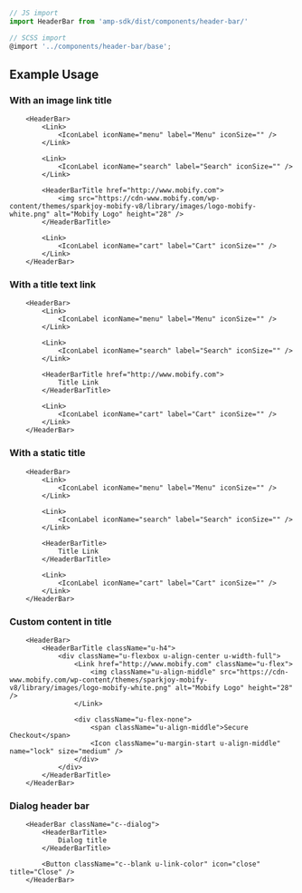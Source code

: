 ```js
// JS import
import HeaderBar from 'amp-sdk/dist/components/header-bar/'

// SCSS import
@import '../components/header-bar/base';
```


## Example Usage

### With an image link title

        <HeaderBar>
            <Link>
                <IconLabel iconName="menu" label="Menu" iconSize="" />
            </Link>

            <Link>
                <IconLabel iconName="search" label="Search" iconSize="" />
            </Link>

            <HeaderBarTitle href="http://www.mobify.com">
                <img src="https://cdn-www.mobify.com/wp-content/themes/sparkjoy-mobify-v8/library/images/logo-mobify-white.png" alt="Mobify Logo" height="28" />
            </HeaderBarTitle>

            <Link>
                <IconLabel iconName="cart" label="Cart" iconSize="" />
            </Link>
        </HeaderBar>

### With a title text link

        <HeaderBar>
            <Link>
                <IconLabel iconName="menu" label="Menu" iconSize="" />
            </Link>

            <Link>
                <IconLabel iconName="search" label="Search" iconSize="" />
            </Link>

            <HeaderBarTitle href="http://www.mobify.com">
                Title Link
            </HeaderBarTitle>

            <Link>
                <IconLabel iconName="cart" label="Cart" iconSize="" />
            </Link>
        </HeaderBar>

### With a static title

        <HeaderBar>
            <Link>
                <IconLabel iconName="menu" label="Menu" iconSize="" />
            </Link>

            <Link>
                <IconLabel iconName="search" label="Search" iconSize="" />
            </Link>

            <HeaderBarTitle>
                Title Link
            </HeaderBarTitle>

            <Link>
                <IconLabel iconName="cart" label="Cart" iconSize="" />
            </Link>
        </HeaderBar>

### Custom content in title

        <HeaderBar>
            <HeaderBarTitle className="u-h4">
                <div className="u-flexbox u-align-center u-width-full">
                    <Link href="http://www.mobify.com" className="u-flex">
                        <img className="u-align-middle" src="https://cdn-www.mobify.com/wp-content/themes/sparkjoy-mobify-v8/library/images/logo-mobify-white.png" alt="Mobify Logo" height="28" />
                    </Link>

                    <div className="u-flex-none">
                        <span className="u-align-middle">Secure Checkout</span>
                        <Icon className="u-margin-start u-align-middle" name="lock" size="medium" />
                    </div>
                </div>
            </HeaderBarTitle>
        </HeaderBar>

### Dialog header bar

        <HeaderBar className="c--dialog">
            <HeaderBarTitle>
                Dialog title
            </HeaderBarTitle>

            <Button className="c--blank u-link-color" icon="close" title="Close" />
        </HeaderBar>
